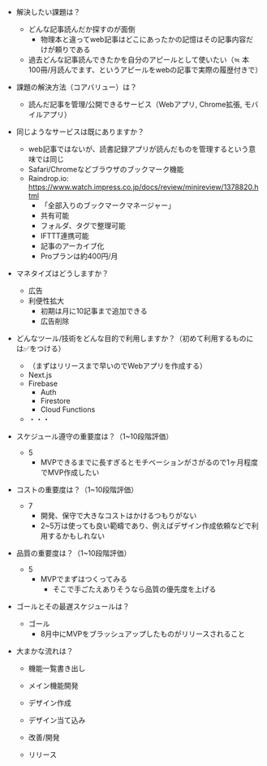 * 解決したい課題は？

  * どんな記事読んだか探すのが面倒
    * 物理本と違ってweb記事はどこにあったかの記憶はその記事内容だけが頼りである
  * 過去どんな記事読んできたかを自分のアピールとして使いたい（≒ 本100冊/月読んでます、というアピールをwebの記事で実際の履歴付きで）

* 課題の解決方法（コアバリュー）は？

  * 読んだ記事を管理/公開できるサービス（Webアプリ, Chrome拡張, モバイルアプリ）

* 同じようなサービスは既にありますか？

  * web記事ではないが、読書記録アプリが読んだものを管理するという意味では同じ
  * Safari/Chromeなどブラウザのブックマーク機能
  * Raindrop.io: https://www.watch.impress.co.jp/docs/review/minireview/1378820.html
    * 「全部入りのブックマークマネージャー」
    * 共有可能
    * フォルダ、タグで整理可能
    * IFTTT連携可能
    * 記事のアーカイブ化
    * Proプランは約400円/月

* マネタイズはどうしますか？

  * 広告
  * 利便性拡大
    * 初期は月に10記事まで追加できる
    * 広告削除

* どんなツール/技術をどんな目的で利用しますか？（初めて利用するものには✅をつける）

  * （まずはリリースまで早いのでWebアプリを作成する）
  * Next.js
  * Firebase
    * Auth
    * Firestore
    * Cloud Functions
  * ・・・

* スケジュール遵守の重要度は？（1~10段階評価）

  * 5
    * MVPできるまでに長すぎるとモチベーションがさがるので1ヶ月程度でMVP作成したい

* コストの重要度は？（1~10段階評価）

  * 7
    * 開発、保守で大きなコストはかけるつもりがない
    * 2~5万は使っても良い範疇であり、例えばデザイン作成依頼などで利用するかもしれない

* 品質の重要度は？（1~10段階評価）

  * 5
    * MVPでまずはつくってみる
      * そこで手ごたえありそうなら品質の優先度を上げる

* ゴールとその最遅スケジュールは？

  * ゴール
    * 8月中にMVPをブラッシュアップしたものがリリースされること

* 大まかな流れは？

  * 機能一覧書き出し

  * メイン機能開発

  * デザイン作成

  * デザイン当て込み

  * 改善/開発

  * リリース

    
